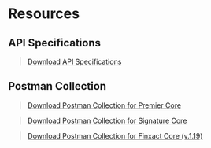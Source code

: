 # Resources

## API Specifications

<!-- theme: info -->  
> [Download API Specifications](https://github.com/Fiserv/banking-hub/files/11222397/esf-service-swagger-release-11.0.0.2023.1.zip)

## Postman Collection

<!-- theme: info -->  
> [Download Postman Collection for Premier Core](https://github.com/Fiserv/banking-hub/files/12247349/Banking.Hub.-.Premier.-.Trial.Plan.Postman.Collection.zip)

<!-- theme: info -->  
> [Download Postman Collection for Signature Core](https://github.com/Fiserv/banking-hub/files/11710490/Banking.Hub.-.Signature.-.Trial.Plan.Postman.Collection.zip)

<!-- theme: info -->  
> [Download Postman Collection for Finxact Core (v.1.19)](https://github.com/Fiserv/banking-hub/files/12260810/Banking.Hub.-.Finxact.1.19.-.Trial.Plan.Postman.Collection.zip)
 
  
